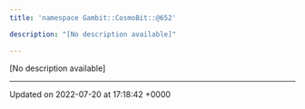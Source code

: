 ```yaml
---
title: 'namespace Gambit::CosmoBit::@652'

description: "[No description available]"

---
```







[No description available]






-------------------------------

Updated on 2022-07-20 at 17:18:42 +0000